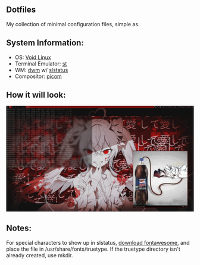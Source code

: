 ## Dotfiles
My collection of minimal configuration files, simple as.
## System Information:
* OS: [Void Linux](https://voidlinux.org/)
* Terminal Emulator: [st](https://st.suckless.org/)
* WM: [dwm](https://dwm.suckless.org/) w/ [slstatus](https://tools.suckless.org/slstatus/)
* Compositor: [picom](https://github.com/yshui/picom)
## How it will look:
![img](Screenshot_2024-05-17_05-23-45.png)
## Notes:
For special characters to show up in slstatus, [download fontawesome](https://fontawesome.com/), and place the file in /usr/share/fonts/truetype. If the truetype directory isn't already created, use mkdir.
